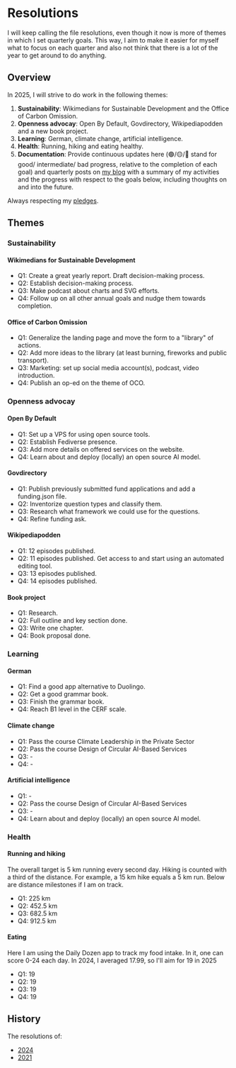 # Resolutions

I will keep calling the file resolutions, even though it now is more of themes in which I set quarterly goals.
This way, I aim to make it easier for myself what to focus on each quarter and also not think that there is a lot of the year to get around to do anything.

## Overview

In 2025, I will strive to do work in the following themes:

1. **Sustainability**: Wikimedians for Sustainable Development and the Office of Carbon Omission.
1. **Openness advocay**: Open By Default, Govdirectory, Wikipediapodden and a new book project.
1. **Learning**: German, climate change, artificial intelligence.
1. **Health**: Running, hiking and eating healthy.
1. **Documentation**: Provide continuous updates here (🟢/🟡/🔴 stand for good/ intermediate/ bad progress, relative to the completion of each goal) and quarterly posts on [my blog](https://ainali.com) with a summary of my activities and the progress with respect to the goals below, including thoughts on and into the future.

Always respecting my [pledges](https://github.com/Ainali/pledges).

## Themes

### Sustainability

#### Wikimedians for Sustainable Development

* Q1: Create a great yearly report. Draft decision-making process.
* Q2: Establish decision-making process.
* Q3: Make podcast about charts and SVG efforts.
* Q4: Follow up on all other annual goals and nudge them towards completion.

#### Office of Carbon Omission

* Q1: Generalize the landing page and move the form to a "library" of actions.
* Q2: Add more ideas to the library (at least burning, fireworks and public transport).
* Q3: Marketing: set up social media account(s), podcast, video introduction.
* Q4: Publish an op-ed on the theme of OCO.

### Openness advocay

#### Open By Default

* Q1: Set up a VPS for using open source tools.
* Q2: Establish Fediverse presence.
* Q3: Add more details on offered services on the website.
* Q4: Learn about and deploy (locally) an open source AI model.

#### Govdirectory

* Q1: Publish previously submitted fund applications and add a funding.json file.
* Q2: Inventorize question types and classify them.
* Q3: Research what framework we could use for the questions.
* Q4: Refine funding ask.

#### Wikipediapodden

* Q1: 12 episodes published.
* Q2: 11 episodes published. Get access to and start using an automated editing tool.
* Q3: 13 episodes published.
* Q4: 14 episodes published.

#### Book project

* Q1: Research.
* Q2: Full outline and key section done.
* Q3: Write one chapter.
* Q4: Book proposal done.

### Learning

#### German

* Q1: Find a good app alternative to Duolingo.
* Q2: Get a good grammar book.
* Q3: Finish the grammar book.
* Q4: Reach B1 level in the CERF scale.

#### Climate change

* Q1: Pass the course Climate Leadership in the Private Sector
* Q2: Pass the course Design of Circular AI-Based Services
* Q3: -
* Q4: -

#### Artificial intelligence

* Q1: -
* Q2: Pass the course Design of Circular AI-Based Services
* Q3: -
* Q4: Learn about and deploy (locally) an open source AI model.

### Health

#### Running and hiking

The overall target is 5 km running every second day.
Hiking is counted with a third of the distance.
For example, a 15 km hike equals a 5 km run.
Below are distance milestones if I am on track.

* Q1: 225 km
* Q2: 452.5 km
* Q3: 682.5 km
* Q4: 912.5 km

#### Eating

Here I am using the Daily Dozen app to track my food intake.
In it, one can score 0-24 each day.
In 2024, I averaged 17.99, so I'll aim for 19 in 2025

* Q1: 19
* Q2: 19
* Q3: 19
* Q4: 19

## History

The resolutions of:

* [2024](2024.md)
* [2021](2021.md)
